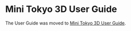 # Mini Tokyo 3D User Guide

The User Guide was moved to [Mini Tokyo 3D User Guide](https://minitokyo3d.com/docs/master/).
